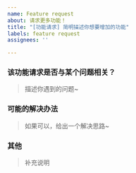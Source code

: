```yaml
---
name: Feature request
about: 请求更多功能！
title: "[功能请求] 简明描述你想要增加的功能"
labels: feature request
assignees: ''

---
```


### 该功能请求是否与某个问题相关？
> 描述你遇到的问题~

### 可能的解决办法
> 如果可以，给出一个解决思路~

### 其他
> 补充说明
